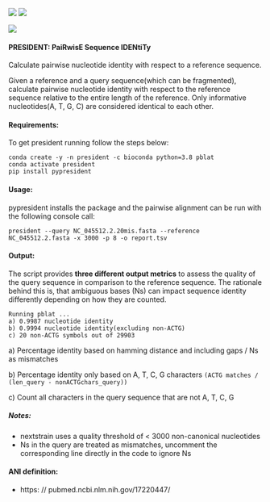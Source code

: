 ![](https://img.shields.io/badge/licence-MIT-lightgrey.svg)
![](https://img.shields.io/badge/python-3.8-orange)

[![](https://img.shields.io/badge/ANI-definition-violet.svg)](https://pubmed.ncbi.nlm.nih.gov/17220447/)

#### PRESIDENT: PaiRwisE Sequence IDENtiTy
Calculate pairwise nucleotide identity with respect to a reference sequence.

Given a reference and a query sequence(which can be fragmented), calculate
pairwise nucleotide identity with respect to the reference sequence relative
to the entire length of the reference. Only informative nucleotides(A, T, G, C)
are considered identical to each other.

#### Requirements:
To get president running follow the steps below:

```
conda create -y -n president -c bioconda python=3.8 pblat
conda activate president
pip install pypresident
```

#### Usage:
pypresident installs the package and the pairwise alignment can be run with
the following console call:

```
president --query NC_045512.2.20mis.fasta --reference NC_045512.2.fasta -x 3000 -p 8 -o report.tsv
```

#### Output:
The script provides __three different output metrics__ to assess the quality of the query sequence in comparison to the reference sequence. The rationale behind this is, that ambiguous bases (Ns) can impact sequence identity differently depending on how they are counted.

```
Running pblat ...
a) 0.9987 nucleotide identity
b) 0.9994 nucleotide identity(excluding non-ACTG)
c) 20 non-ACTG symbols out of 29903
```

a) Percentage identity based on hamming distance and including gaps / Ns as mismatches

b) Percentage identity only based on A, T, C, G characters `(ACTG matches / (len_query - nonACTGchars_query))`

c) Count all characters in the query sequence that are not A, T, C, G

##### Notes:
- nextstrain uses a quality threshold of < 3000 non-canonical nucleotides
- Ns in the query are treated as mismatches, uncomment the corresponding line directly in the code to ignore Ns


#### ANI definition:
- https: // pubmed.ncbi.nlm.nih.gov/17220447/
